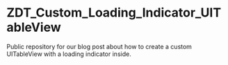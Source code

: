 # ZDT_Custom_Loading_Indicator_UITableView
Public repository for our blog post about how to create a custom UITableView with a loading indicator inside.
